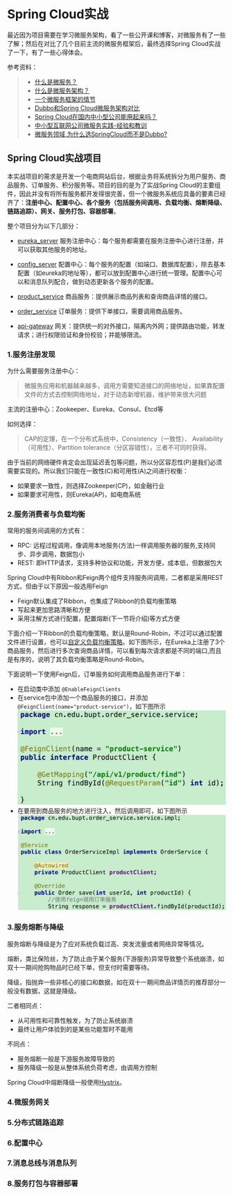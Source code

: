 # Spring Cloud实战
  最近因为项目需要在学习微服务架构，看了一些公开课和博客，对微服务有了一些了解；然后在对比了几个目前主流的微服务框架后，最终选择Spring Cloud实战了一下，有了一些心得体会。
  
  参考资料：
  >* [什么是微服务？](https://www.sohu.com/a/221400925_100039689)
  >* [什么是微服务架构？](https://www.zhihu.com/question/65502802?sort=created)
  >* [一个微服务框架的情节](https://www.jianshu.com/p/ff24b87316d3)
  >* [Dubbo和Spring Cloud微服务架构对比](https://blog.csdn.net/zhangweiwei2020/article/details/78646252)
  >* [Spring Cloud在国内中小型公司能用起来吗？](https://mp.weixin.qq.com/s?__biz=MzI4NDY5Mjc1Mg==&mid=2247483976&idx=1&sn=8772578e5c096e0da99b32f3f005e05a&scene=21#wechat_redirect)
  >* [中小型互联网公司微服务实践-经验和教训](https://mp.weixin.qq.com/s?__biz=MzI4NDY5Mjc1Mg==&mid=2247484078&idx=1&sn=7e0eeb1865ec2d7af3dc42f14d0ea324&chksm=ebf6dad1dc8153c7d74f4e221a4bcd8a76be3d269d27f4537d891b6a0f79a7344c08134fc137&scene=21#wechat_redirect)
  >* [微服务领域,为什么选SpringCloud而不是Dubbo?](https://blog.csdn.net/whusj/article/details/80709793)


## Spring Cloud实战项目

  本实战项目的需求是开发一个电商网站后台，根据业务将系统拆分为用户服务、商品服务、订单服务、积分服务等。项目的目的是为了实战Spring Cloud的主要组件，因此并没有将所有服务都开发得很完善，但一个微服务系统应具备的要素已经齐了：**注册中心、配置中心、各个服务（包括服务间调用、负载均衡、熔断降级、链路追踪）、网关、服务打包、容器部署**。
  
  整个项目分为以下几部分：
  
  - [eureka_server](https://github.com/pwalan/eureka_server.git) 服务注册中心：每个服务都需要在服务注册中心进行注册，并可以获取其他服务的地址。
  
  - [config_server](https://github.com/pwalan/config-server.git) 配置中心：每个服务的配置（如端口、数据库配置），除去基本配置（如eureka的地址等），都可以放到配置中心进行统一管理。配置中心可以和消息队列配合，做到动态更新各个服务的配置。
  
  - [product_service](https://github.com/pwalan/product_service.git) 商品服务：提供展示商品列表和查询商品详情的接口。
  
  - [order_service](https://github.com/pwalan/order_service.git) 订单服务：提供下单接口，需要调用商品服务。
  
  - [api-gateway](https://github.com/pwalan/api-gateway.git) 网关：提供统一的对外接口，隔离内外网；提供路由功能，转发请求；进行权限验证和身份校验；并能够限流。
  
### 1.服务注册发现
为什么需要服务注册中心：
> 微服务应用和机器越来越多，调用方需要知道接口的网络地址，如果靠配置文件的方式去控制网络地址，对于动态新增机器，维护带来很大问题

主流的注册中心：Zookeeper、Eureka、Consul、Etcd等

如何选择：
> CAP的定理，在一个分布式系统中，Consistency（一致性）、 Availability（可用性）、Partition tolerance（分区容错性），三者不可同时获得。

由于当前的网络硬件肯定会出现延迟丢包等问题，所以分区容忍性(P)是我们必须需要实现的。所以我们只能在一致性(C)和可用性(A)之间进行权衡：
* 如果要求一致性，则选择Zookeeper(CP)，如金融行业
* 如果要求可用性，则Eureka(AP)，如电商系统

### 2.服务消费者与负载均衡
常用的服务间调用的方式有：
* RPC: 远程过程调用，像调用本地服务(方法)一样调用服务器的服务,支持同步、异步调用，数据包小
* REST: 即HTTP请求，支持多种协议和功能，开发方便，成本低，但数据包大

Spring Cloud中有Ribbon和Feign两个组件支持服务间调用，二者都是采用REST方式，但由于以下原因一般选用Feign
* Feign默认集成了Ribbon，也集成了Ribbon的负载均衡策略
* 写起来更加思路清晰和方便
* 采用注解方式进行配置，配置熔断(下一节将介绍)等方式方便

下面介绍一下Ribbon的负载均衡策略，默认是Round-Robin，不过可以通过配置文件进行设置，也可以[自定义负载均衡策略](http://cloud.spring.io/spring-cloud-static/Finchley.RELEASE/single/spring-cloud.html#_customizing_the_ribbon_client_by_setting_properties)。如下图所示，在Eureka上注册了3个商品服务，然后进行多次查询商品详情，可以看到每次请求都是不同的端口,而且是有序的，说明了其负载均衡策略是Round-Robin。


下面说明一下使用Feign后，订单服务如何调用商品服务进行下单：
* 在启动类中添加 ```@EnableFeignClients```
* 在service包中添加一个商品服务的接口，并添加```@FeignClient(name="product-service")```，如下图所示![interface](material/2-interface.png)
* 在要用到商品服务的地方进行注入，然后调用即可，如下图所示![interface](material/2-autowired.png)


### 3.服务熔断与降级
服务熔断与降级是为了应对系统负载过高、突发流量或者网络异常等情况。

熔断，类比保险丝，为了防止由于某个服务(下游服务)异常导致整个系统崩溃，如双十一期间抢购物品时已经下单，但支付时需要等待。

降级，指抛弃一些非核心的接口和数据，如在双十一期间商品详情页的推荐部分一般没有数据，这就是降级。

二者相同点：
* 从可用性和可靠性触发，为了防止系统崩溃
* 最终让用户体验到的是某些功能暂时不能用

不同点：
* 服务熔断一般是下游服务故障导致的
* 服务降级一般是从整体系统负荷考虑，由调用方控制

Spring Cloud中熔断降级一般使用[Hystrix](https://github.com/Netflix/Hystrix)。

### 4.微服务网关


### 5.分布式链路追踪


### 6.配置中心


### 7.消息总线与消息队列


### 8.服务打包与容器部署


